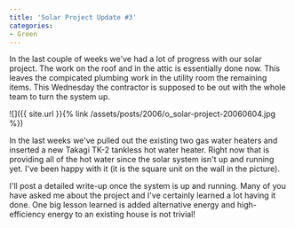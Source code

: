 ```yaml
---
title: 'Solar Project Update #3'
categories:
- Green
---
```


In the last couple of weeks we've had a lot of progress with our solar project. The work on the roof and in the attic is essentially done now. This leaves the compicated plumbing work in the utility room the remaining items. This Wednesday the contractor is supposed to be out with the whole team to turn the system up.

![]({{ site.url }}{% link /assets/posts/2006/o_solar-project-20060604.jpg %})

In the last weeks we've pulled out the existing two gas water heaters and inserted a new Takagi TK-2 tankless hot water heater. Right now that is providing all of the hot water since the solar system isn't up and running yet. I've been happy with it (it is the square unit on the wall in the picture).

I'll post a detailed write-up once the system is up and running. Many of you have asked me about the project and I've certainly learned a lot having it done. One big lesson learned is added alternative energy and high-efficiency energy to an existing house is not trivial!
